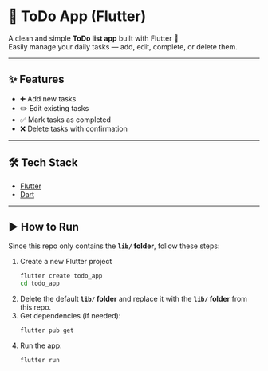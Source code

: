 # 📝 ToDo App (Flutter)

A clean and simple **ToDo list app** built with Flutter 🚀  
Easily manage your daily tasks — add, edit, complete, or delete them.

---

## ✨ Features
- ➕ Add new tasks  
- ✏️ Edit existing tasks  
- ✅ Mark tasks as completed  
- ❌ Delete tasks with confirmation  

---

## 🛠️ Tech Stack
- [Flutter](https://flutter.dev/)  
- [Dart](https://dart.dev/)  

---

## ▶️ How to Run
Since this repo only contains the **`lib/` folder**, follow these steps:
1. Create a new Flutter project  
   ```bash
   flutter create todo_app
   cd todo_app
2. Delete the default **`lib/` folder** and replace it with the **`lib/` folder** from this repo.
3. Get dependencies (if needed):
   ```bash
   flutter pub get
4. Run the app:
    ```bash
    flutter run
